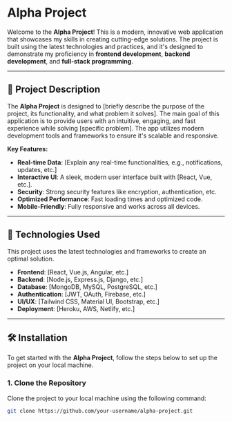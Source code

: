   # Alpha Project

Welcome to the **Alpha Project**! This is a modern, innovative web application that showcases my skills in creating cutting-edge solutions. The project is built using the latest technologies and practices, and it's designed to demonstrate my proficiency in **frontend development**, **backend development**, and **full-stack programming**.

---

## 📜 **Project Description**

The **Alpha Project** is designed to [briefly describe the purpose of the project, its functionality, and what problem it solves]. The main goal of this application is to provide users with an intuitive, engaging, and fast experience while solving [specific problem]. The app utilizes modern development tools and frameworks to ensure it's scalable and responsive.

**Key Features:**
- **Real-time Data**: [Explain any real-time functionalities, e.g., notifications, updates, etc.]
- **Interactive UI**: A sleek, modern user interface built with [React, Vue, etc.].
- **Security**: Strong security features like encryption, authentication, etc.
- **Optimized Performance**: Fast loading times and optimized code.
- **Mobile-Friendly**: Fully responsive and works across all devices.

---

## 🚀 **Technologies Used**

This project uses the latest technologies and frameworks to create an optimal solution.

- **Frontend**: [React, Vue.js, Angular, etc.]
- **Backend**: [Node.js, Express.js, Django, etc.]
- **Database**: [MongoDB, MySQL, PostgreSQL, etc.]
- **Authentication**: [JWT, OAuth, Firebase, etc.]
- **UI/UX**: [Tailwind CSS, Material UI, Bootstrap, etc.]
- **Deployment**: [Heroku, AWS, Netlify, etc.]

---

## 🛠 **Installation**

To get started with the **Alpha Project**, follow the steps below to set up the project on your local machine.

### 1. **Clone the Repository**

Clone the project to your local machine using the following command:

```bash
git clone https://github.com/your-username/alpha-project.git
